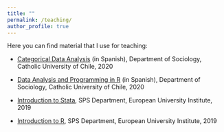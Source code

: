 ```yaml
---
title: ""
permalink: /teaching/
author_profile: true
---
```



Here you can find material that I use for teaching:

- [Categorical Data Analysis](https://github.com/mebucca/cda_soc3070) (in Spanish), Department of Sociology, Catholic University of Chile, 2020

- [Data Analysis and Programming in R](https://github.com/mebucca/dapr_soc4001) (in Spanish), Department of Sociology, Catholic University of Chile, 2020

- [Introduction to Stata](https://github.com/mebucca/Introduction-to-Stata), SPS Department, European University Institute, 2019

- [Introduction to R](https://github.com/mebucca/Introduction-to-R), SPS Department, European University Institute, 2019




